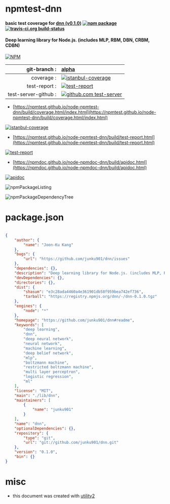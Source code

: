 # npmtest-dnn

#### basic test coverage for  [dnn (v0.1.0)](https://github.com/junku901/dnn#readme)  [![npm package](https://img.shields.io/npm/v/npmtest-dnn.svg?style=flat-square)](https://www.npmjs.org/package/npmtest-dnn) [![travis-ci.org build-status](https://api.travis-ci.org/npmtest/node-npmtest-dnn.svg)](https://travis-ci.org/npmtest/node-npmtest-dnn)

#### Deep learning library for Node.js. (includes MLP, RBM, DBN, CRBM, CDBN)

[![NPM](https://nodei.co/npm/dnn.png?downloads=true&downloadRank=true&stars=true)](https://www.npmjs.com/package/dnn)

| git-branch : | [alpha](https://github.com/npmtest/node-npmtest-dnn/tree/alpha)|
|--:|:--|
| coverage : | [![istanbul-coverage](https://npmtest.github.io/node-npmtest-dnn/build/coverage.badge.svg)](https://npmtest.github.io/node-npmtest-dnn/build/coverage.html/index.html)|
| test-report : | [![test-report](https://npmtest.github.io/node-npmtest-dnn/build/test-report.badge.svg)](https://npmtest.github.io/node-npmtest-dnn/build/test-report.html)|
| test-server-github : | [![github.com test-server](https://npmtest.github.io/node-npmtest-dnn/GitHub-Mark-32px.png)](https://npmtest.github.io/node-npmtest-dnn/build/app/index.html) | | build-artifacts : | [![build-artifacts](https://npmtest.github.io/node-npmtest-dnn/glyphicons_144_folder_open.png)](https://github.com/npmtest/node-npmtest-dnn/tree/gh-pages/build)|

- [https://npmtest.github.io/node-npmtest-dnn/build/coverage.html/index.html](https://npmtest.github.io/node-npmtest-dnn/build/coverage.html/index.html)

[![istanbul-coverage](https://npmtest.github.io/node-npmtest-dnn/build/screenCapture.buildCi.browser.%252Ftmp%252Fbuild%252Fcoverage.lib.html.png)](https://npmtest.github.io/node-npmtest-dnn/build/coverage.html/index.html)

- [https://npmtest.github.io/node-npmtest-dnn/build/test-report.html](https://npmtest.github.io/node-npmtest-dnn/build/test-report.html)

[![test-report](https://npmtest.github.io/node-npmtest-dnn/build/screenCapture.buildCi.browser.%252Ftmp%252Fbuild%252Ftest-report.html.png)](https://npmtest.github.io/node-npmtest-dnn/build/test-report.html)

- [https://npmdoc.github.io/node-npmdoc-dnn/build/apidoc.html](https://npmdoc.github.io/node-npmdoc-dnn/build/apidoc.html)

[![apidoc](https://npmdoc.github.io/node-npmdoc-dnn/build/screenCapture.buildCi.browser.%252Ftmp%252Fbuild%252Fapidoc.html.png)](https://npmdoc.github.io/node-npmdoc-dnn/build/apidoc.html)

![npmPackageListing](https://npmtest.github.io/node-npmtest-dnn/build/screenCapture.npmPackageListing.svg)

![npmPackageDependencyTree](https://npmtest.github.io/node-npmtest-dnn/build/screenCapture.npmPackageDependencyTree.svg)



# package.json

```json

{
    "author": {
        "name": "Joon-Ku Kang"
    },
    "bugs": {
        "url": "https://github.com/junku901/dnn/issues"
    },
    "dependencies": {},
    "description": "Deep learning library for Node.js. (includes MLP, RBM, DBN, CRBM, CDBN)",
    "devDependencies": {},
    "directories": {},
    "dist": {
        "shasum": "e3c28ada4460a4e361901db58f959bea742ef736",
        "tarball": "https://registry.npmjs.org/dnn/-/dnn-0.1.0.tgz"
    },
    "engines": {
        "node": "*"
    },
    "homepage": "https://github.com/junku901/dnn#readme",
    "keywords": [
        "deep learning",
        "dnn",
        "deep neural network",
        "neural network",
        "machine learning",
        "deep belief network",
        "mlp",
        "boltzmann machine",
        "restricted boltzmann machine",
        "multi layer perceptron",
        "logistic regression",
        "ml"
    ],
    "license": "MIT",
    "main": "./lib/dnn",
    "maintainers": [
        {
            "name": "junku901"
        }
    ],
    "name": "dnn",
    "optionalDependencies": {},
    "repository": {
        "type": "git",
        "url": "git://github.com/junku901/dnn.git"
    },
    "version": "0.1.0",
    "bin": {}
}
```



# misc
- this document was created with [utility2](https://github.com/kaizhu256/node-utility2)

